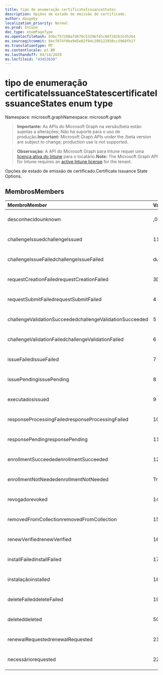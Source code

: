 ```yaml
---
title: tipo de enumeração certificateIssuanceStates
description: Opções de estado de emissão de certificado.
author: dougeby
localization_priority: Normal
ms.prod: Intune
doc_type: enumPageType
ms.openlocfilehash: 03bc757288afd670c5329bf45c68f282b3cd5264
ms.sourcegitcommit: bbcf074f0be9d5e02f84c290122850cc5968fb1f
ms.translationtype: MT
ms.contentlocale: pt-BR
ms.lasthandoff: 04/14/2020
ms.locfileid: "43453630"
---
```

# <a name="certificateissuancestates-enum-type"></a><span data-ttu-id="71f02-103">tipo de enumeração certificateIssuanceStates</span><span class="sxs-lookup"><span data-stu-id="71f02-103">certificateIssuanceStates enum type</span></span>

<span data-ttu-id="71f02-104">Namespace: microsoft.graph</span><span class="sxs-lookup"><span data-stu-id="71f02-104">Namespace: microsoft.graph</span></span>

> <span data-ttu-id="71f02-105">**Importante:** As APIs do Microsoft Graph na versão/beta estão sujeitas a alterações; Não há suporte para o uso de produção.</span><span class="sxs-lookup"><span data-stu-id="71f02-105">**Important:** Microsoft Graph APIs under the /beta version are subject to change; production use is not supported.</span></span>

> <span data-ttu-id="71f02-106">**Observação:** A API do Microsoft Graph para Intune requer uma [licença ativa do Intune](https://go.microsoft.com/fwlink/?linkid=839381) para o locatário.</span><span class="sxs-lookup"><span data-stu-id="71f02-106">**Note:** The Microsoft Graph API for Intune requires an [active Intune license](https://go.microsoft.com/fwlink/?linkid=839381) for the tenant.</span></span>

<span data-ttu-id="71f02-107">Opções de estado de emissão de certificado.</span><span class="sxs-lookup"><span data-stu-id="71f02-107">Certificate Issuance State Options.</span></span>

## <a name="members"></a><span data-ttu-id="71f02-108">Membros</span><span class="sxs-lookup"><span data-stu-id="71f02-108">Members</span></span>
|<span data-ttu-id="71f02-109">Membro</span><span class="sxs-lookup"><span data-stu-id="71f02-109">Member</span></span>|<span data-ttu-id="71f02-110">Valor</span><span class="sxs-lookup"><span data-stu-id="71f02-110">Value</span></span>|<span data-ttu-id="71f02-111">Descrição</span><span class="sxs-lookup"><span data-stu-id="71f02-111">Description</span></span>|
|:---|:---|:---|
|<span data-ttu-id="71f02-112">desconhecido</span><span class="sxs-lookup"><span data-stu-id="71f02-112">unknown</span></span>|<span data-ttu-id="71f02-113">,0</span><span class="sxs-lookup"><span data-stu-id="71f02-113">0</span></span>|<span data-ttu-id="71f02-114">Ainda não documentado</span><span class="sxs-lookup"><span data-stu-id="71f02-114">Not yet documented</span></span>|
|<span data-ttu-id="71f02-115">challengeIssued</span><span class="sxs-lookup"><span data-stu-id="71f02-115">challengeIssued</span></span>|<span data-ttu-id="71f02-116">1</span><span class="sxs-lookup"><span data-stu-id="71f02-116">1</span></span>|<span data-ttu-id="71f02-117">Ainda não documentado</span><span class="sxs-lookup"><span data-stu-id="71f02-117">Not yet documented</span></span>|
|<span data-ttu-id="71f02-118">challengeIssueFailed</span><span class="sxs-lookup"><span data-stu-id="71f02-118">challengeIssueFailed</span></span>|<span data-ttu-id="71f02-119">duas</span><span class="sxs-lookup"><span data-stu-id="71f02-119">2</span></span>|<span data-ttu-id="71f02-120">Ainda não documentado</span><span class="sxs-lookup"><span data-stu-id="71f02-120">Not yet documented</span></span>|
|<span data-ttu-id="71f02-121">requestCreationFailed</span><span class="sxs-lookup"><span data-stu-id="71f02-121">requestCreationFailed</span></span>|<span data-ttu-id="71f02-122">3D</span><span class="sxs-lookup"><span data-stu-id="71f02-122">3</span></span>|<span data-ttu-id="71f02-123">Ainda não documentado</span><span class="sxs-lookup"><span data-stu-id="71f02-123">Not yet documented</span></span>|
|<span data-ttu-id="71f02-124">requestSubmitFailed</span><span class="sxs-lookup"><span data-stu-id="71f02-124">requestSubmitFailed</span></span>|<span data-ttu-id="71f02-125">4 </span><span class="sxs-lookup"><span data-stu-id="71f02-125">4</span></span>|<span data-ttu-id="71f02-126">Ainda não documentado</span><span class="sxs-lookup"><span data-stu-id="71f02-126">Not yet documented</span></span>|
|<span data-ttu-id="71f02-127">challengeValidationSucceeded</span><span class="sxs-lookup"><span data-stu-id="71f02-127">challengeValidationSucceeded</span></span>|<span data-ttu-id="71f02-128">5 </span><span class="sxs-lookup"><span data-stu-id="71f02-128">5</span></span>|<span data-ttu-id="71f02-129">Ainda não documentado</span><span class="sxs-lookup"><span data-stu-id="71f02-129">Not yet documented</span></span>|
|<span data-ttu-id="71f02-130">challengeValidationFailed</span><span class="sxs-lookup"><span data-stu-id="71f02-130">challengeValidationFailed</span></span>|<span data-ttu-id="71f02-131">6 </span><span class="sxs-lookup"><span data-stu-id="71f02-131">6</span></span>|<span data-ttu-id="71f02-132">Ainda não documentado</span><span class="sxs-lookup"><span data-stu-id="71f02-132">Not yet documented</span></span>|
|<span data-ttu-id="71f02-133">issueFailed</span><span class="sxs-lookup"><span data-stu-id="71f02-133">issueFailed</span></span>|<span data-ttu-id="71f02-134">7 </span><span class="sxs-lookup"><span data-stu-id="71f02-134">7</span></span>|<span data-ttu-id="71f02-135">Ainda não documentado</span><span class="sxs-lookup"><span data-stu-id="71f02-135">Not yet documented</span></span>|
|<span data-ttu-id="71f02-136">issuePending</span><span class="sxs-lookup"><span data-stu-id="71f02-136">issuePending</span></span>|<span data-ttu-id="71f02-137">8 </span><span class="sxs-lookup"><span data-stu-id="71f02-137">8</span></span>|<span data-ttu-id="71f02-138">Ainda não documentado</span><span class="sxs-lookup"><span data-stu-id="71f02-138">Not yet documented</span></span>|
|<span data-ttu-id="71f02-139">executados</span><span class="sxs-lookup"><span data-stu-id="71f02-139">issued</span></span>|<span data-ttu-id="71f02-140">9 </span><span class="sxs-lookup"><span data-stu-id="71f02-140">9</span></span>|<span data-ttu-id="71f02-141">Ainda não documentado</span><span class="sxs-lookup"><span data-stu-id="71f02-141">Not yet documented</span></span>|
|<span data-ttu-id="71f02-142">responseProcessingFailed</span><span class="sxs-lookup"><span data-stu-id="71f02-142">responseProcessingFailed</span></span>|<span data-ttu-id="71f02-143">10 </span><span class="sxs-lookup"><span data-stu-id="71f02-143">10</span></span>|<span data-ttu-id="71f02-144">Ainda não documentado</span><span class="sxs-lookup"><span data-stu-id="71f02-144">Not yet documented</span></span>|
|<span data-ttu-id="71f02-145">responsePending</span><span class="sxs-lookup"><span data-stu-id="71f02-145">responsePending</span></span>|<span data-ttu-id="71f02-146">11</span><span class="sxs-lookup"><span data-stu-id="71f02-146">11</span></span>|<span data-ttu-id="71f02-147">Ainda não documentado</span><span class="sxs-lookup"><span data-stu-id="71f02-147">Not yet documented</span></span>|
|<span data-ttu-id="71f02-148">enrollmentSucceeded</span><span class="sxs-lookup"><span data-stu-id="71f02-148">enrollmentSucceeded</span></span>|<span data-ttu-id="71f02-149">12 </span><span class="sxs-lookup"><span data-stu-id="71f02-149">12</span></span>|<span data-ttu-id="71f02-150">Ainda não documentado</span><span class="sxs-lookup"><span data-stu-id="71f02-150">Not yet documented</span></span>|
|<span data-ttu-id="71f02-151">enrollmentNotNeeded</span><span class="sxs-lookup"><span data-stu-id="71f02-151">enrollmentNotNeeded</span></span>|<span data-ttu-id="71f02-152">Treze</span><span class="sxs-lookup"><span data-stu-id="71f02-152">13</span></span>|<span data-ttu-id="71f02-153">Ainda não documentado</span><span class="sxs-lookup"><span data-stu-id="71f02-153">Not yet documented</span></span>|
|<span data-ttu-id="71f02-154">revogado</span><span class="sxs-lookup"><span data-stu-id="71f02-154">revoked</span></span>|<span data-ttu-id="71f02-155">14 </span><span class="sxs-lookup"><span data-stu-id="71f02-155">14</span></span>|<span data-ttu-id="71f02-156">Ainda não documentado</span><span class="sxs-lookup"><span data-stu-id="71f02-156">Not yet documented</span></span>|
|<span data-ttu-id="71f02-157">removedFromCollection</span><span class="sxs-lookup"><span data-stu-id="71f02-157">removedFromCollection</span></span>|<span data-ttu-id="71f02-158">15 </span><span class="sxs-lookup"><span data-stu-id="71f02-158">15</span></span>|<span data-ttu-id="71f02-159">Ainda não documentado</span><span class="sxs-lookup"><span data-stu-id="71f02-159">Not yet documented</span></span>|
|<span data-ttu-id="71f02-160">renewVerified</span><span class="sxs-lookup"><span data-stu-id="71f02-160">renewVerified</span></span>|<span data-ttu-id="71f02-161">16 </span><span class="sxs-lookup"><span data-stu-id="71f02-161">16</span></span>|<span data-ttu-id="71f02-162">Ainda não documentado</span><span class="sxs-lookup"><span data-stu-id="71f02-162">Not yet documented</span></span>|
|<span data-ttu-id="71f02-163">installFailed</span><span class="sxs-lookup"><span data-stu-id="71f02-163">installFailed</span></span>|<span data-ttu-id="71f02-164">17 </span><span class="sxs-lookup"><span data-stu-id="71f02-164">17</span></span>|<span data-ttu-id="71f02-165">Ainda não documentado</span><span class="sxs-lookup"><span data-stu-id="71f02-165">Not yet documented</span></span>|
|<span data-ttu-id="71f02-166">instalação</span><span class="sxs-lookup"><span data-stu-id="71f02-166">installed</span></span>|<span data-ttu-id="71f02-167">18 </span><span class="sxs-lookup"><span data-stu-id="71f02-167">18</span></span>|<span data-ttu-id="71f02-168">Ainda não documentado</span><span class="sxs-lookup"><span data-stu-id="71f02-168">Not yet documented</span></span>|
|<span data-ttu-id="71f02-169">deleteFailed</span><span class="sxs-lookup"><span data-stu-id="71f02-169">deleteFailed</span></span>|<span data-ttu-id="71f02-170">19</span><span class="sxs-lookup"><span data-stu-id="71f02-170">19</span></span>|<span data-ttu-id="71f02-171">Ainda não documentado</span><span class="sxs-lookup"><span data-stu-id="71f02-171">Not yet documented</span></span>|
|<span data-ttu-id="71f02-172">deleted</span><span class="sxs-lookup"><span data-stu-id="71f02-172">deleted</span></span>|<span data-ttu-id="71f02-173">508</span><span class="sxs-lookup"><span data-stu-id="71f02-173">20</span></span>|<span data-ttu-id="71f02-174">Ainda não documentado</span><span class="sxs-lookup"><span data-stu-id="71f02-174">Not yet documented</span></span>|
|<span data-ttu-id="71f02-175">renewalRequested</span><span class="sxs-lookup"><span data-stu-id="71f02-175">renewalRequested</span></span>|<span data-ttu-id="71f02-176">21</span><span class="sxs-lookup"><span data-stu-id="71f02-176">21</span></span>|<span data-ttu-id="71f02-177">Ainda não documentado</span><span class="sxs-lookup"><span data-stu-id="71f02-177">Not yet documented</span></span>|
|<span data-ttu-id="71f02-178">necessário</span><span class="sxs-lookup"><span data-stu-id="71f02-178">requested</span></span>|<span data-ttu-id="71f02-179">22</span><span class="sxs-lookup"><span data-stu-id="71f02-179">22</span></span>|<span data-ttu-id="71f02-180">Ainda não documentado</span><span class="sxs-lookup"><span data-stu-id="71f02-180">Not yet documented</span></span>|



